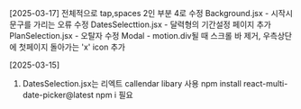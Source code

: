 [2025-03-17]
전체적으로 tap,spaces 2인 부분 4로 수정
Background.jsx - 시작시 문구를 가리는 오류 수정
DatesSelecttion.jsx - 달력형의 기간설정 페이지 추가
PlanSelection.jsx - 오탈자 수정
Modal - motion.div될 때 스크롤 바 제거, 우측상단에 첫페이지 돌아가는 'x' icon 추가

[2025-03-15]
1) DatesSelection.jsx는 리엑트 callendar libary 사용
npm install react-multi-date-picker@latest
npm i 필요